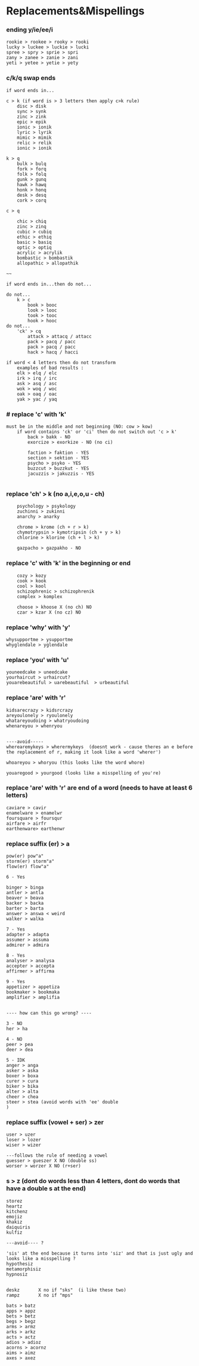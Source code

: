 # Replacements&Mispellings

### ending y/ie/ee/i

```text
rookie > rookee > rooky > rooki  
lucky > luckee > luckie > lucki  
spree > spry > sprie > spri  
zany > zanee > zanie > zani 
yeti > yetee > yetie > yety 
```

### c/k/q swap ends    

```text
if word ends in...

c > k (if word is > 3 letters then apply c>k rule)  
    disc > disk  
    sync > synk  
    zinc > zink  
    epic > epik  
    ionic > ionik  
    lyric > lyrik  
    mimic > mimik  
    relic > relik  
    ionic > ionik  

k > q  
    bulk > bulq  
    fork > forq  
    folk > folq  
    gunk > gunq  
    hawk > hawq  
    honk > honq  
    desk > desq  
    cork > corq  

c > q  

    chic > chiq  
    zinc > zinq  
    cubic > cubiq  
    ethic > ethiq  
    basic > basiq  
    optic > optiq  
    acrylic > acrylik  
    bombastic > bombastik  
    allopathic > allopathik  
    
~~
    
if word ends in...then do not...

do not...
    k > c
        book > booc
        look > looc
        took > tooc
        hook > hooc
do not...
    'ck' > cq
        attack > attacq / attacc
        pack > pacq / pacc
        pack > pacq / pacc
        hack > hacq / hacci
```



```text
if word < 4 letters then do not transform
    examples of bad results :
    elk > elq / elc  
    irk > irq / irc  
    ask > asq / asc  
    wok > woq / woc  
    oak > oaq / oac  
    yak > yac / yaq  
```

### \# replace 'c' with 'k'

```text
must be in the middle and not beginning (NO: cow > kow)  
    if word contains 'ck' or 'ci' then do not switch out 'c > k'
        back > bakk - NO
        exorcize > exorkize - NO (no ci)
        
        faction > faktion - YES
        section > sektion - YES
        psycho > psyko - YES
        buzzcut > buzzkut - YES
        jacuzzis > jakuzzis - YES
        
```

### replace 'ch' &gt; k \(no a,i,e,o,u - ch\)

```text
    psychology > psykology  
    zuchinni > zukinni  
    anarchy > anarky  

    chrome > krome (ch + r > k)  
    chymotrypsin > kymotripsin (ch + y > k)  
    chlorine > klorine (ch + l > k)  

    gazpacho > gazpakho - NO  
```

### replace 'c' with 'k' in the beginning or end

```text
    cozy > kozy  
    cook > kook  
    cool > kool  
    schizophrenic > schizophrenik  
    complex > komplex  

    choose > khoose X (no ch) NO  
    czar > kzar X (no cz) NO  
```

### replace 'why' with 'y'

```text
whysupportme > ysupportme  
whyglendale > yglendale  
```

### replace 'you' with 'u'

```text
youneedcake > uneedcake  
yourhaircut > urhaircut?  
youarebeautiful > uarebeautiful  > urbeautiful
```

### replace 'are' with 'r'

```text
kidsarecrazy > kidsrcrazy  
areyoulonely > ryoulonely  
whatareyoudoing > whatryoudoing  
whenareyou > whenryou  


----avoid-----  
wherearemykeys > wherermykeys  (doesnt work - cause theres an e before the replacement of r, making it look like a word 'wherer')  

whoareyou > whoryou (this looks like the word whore)  

youaregood > yourgood (looks like a misspelling of you're)  
```

### replace 'are' with 'r' are end of a word \(needs to have at least 6 letters\)

```text
caviare > cavir  
enamelware > enamelwr  
foursquare > foursqur  
airfare > airfr  
earthenware> earthenwr  
```

### replace suffix \(er\) &gt; a

```text
pow(er) pow"a"  
storm(er) storm"a"  
flow(er) flow"a"  

6 - Yes  

binger > binga  
antler > antla  
beaver > beava  
backer > backa  
barter > barta  
answer > answa < weird  
walker > walka  

7 - Yes  
adapter > adapta  
assumer > assuma  
admirer > admira  

8 - Yes  
analyser > analysa  
accepter > accepta  
affirmer > affirma  

9 - Yes  
appetizer > appetiza  
bookmaker > bookmaka  
amplifier > amplifia  


---- how can this go wrong? ----  

3 - NO  
her > ha  

4 - NO  
peer > pea  
deer > dea  

5 - IDK  
anger > anga  
asker > aska  
boxer > boxa  
curer > cura  
biker > bika  
alter > alta  
cheer > chea  
steer > stea (avoid words with 'ee' double  
)  
```

### replace suffix \(vowel + ser\) &gt; zer

```text
user > uzer  
loser > lozer  
wiser > wizer  

---follows the rule of needing a vowel  
guesser > gueszer X NO (double ss)  
worser > worzer X NO (r+ser)  
```

### s &gt; z \(dont do words less than 4 letters, dont do words that have a double s at the end\)

```text
storez  
heartz  
kitchenz  
emojiz  
khakiz  
daiquiris  
kulfiz  

---avoid---- ?  

'sis' at the end because it turns into 'siz' and that is just ugly and looks like a misspelling ?  
hypothesiz  
metamorphisiz  
hypnosiz  


deskz       X no if "sks"  (i like these two)  
rampz       X no if "mps"  

bats > batz  
apps > appz  
bets > betz  
begs > begz  
arms > armz  
arks > arkz  
acts > actz  
adios > adioz  
acorns > acornz  
aims > aimz  
axes > axez  
```

## 

